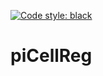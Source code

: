 [![Code style: black](https://img.shields.io/badge/code%20style-black-000000.svg)](https://github.com/psf/black)

# piCellReg